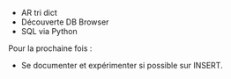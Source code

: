 * AR tri dict
* Découverte DB Browser
* SQL via Python

Pour la prochaine fois :

* Se documenter et expérimenter si possible sur INSERT.
